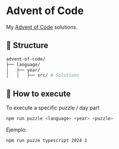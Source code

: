 # Advent of Code
My [Advent of Code](https://adventofcode.com/) solutions.

## 📂 Structure

```sh
advent-of-code/
├── language/
│   ├── year/
│   │   ├── src/ # Solutions
```

## 🚀 How to execute

To execute a specific puzzle / day part

```sh
npm run puzzle <language> <year> <puzzle>
```

Ejemplo:

```sh
npm run puzze typescript 2024 1
```